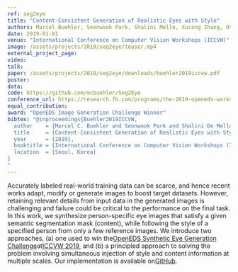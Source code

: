 ```yaml
---
ref: seg2eye
title: "Content-Consistent Generation of Realistic Eyes with Style"
authors: Marcel Buehler, Seonwook Park, Shalini Mello, Xucong Zhang, Otmar Hilliges
date: 2019-01-01
venue: "International Conference on Computer Vision Workshops (ICCVW)"
image: /assets/projects/2019/seg2eye/teaser.mp4
external_project_page: 
video: 
talk: 
paper: /assets/projects/2019/seg2eye/downloads/buehler2019iccvw.pdf
poster: 
data: 
code: https://github.com/mcbuehler/Seg2Eye
conference_url: https://research.fb.com/programs/the-2019-openeds-workshop-eye-tracking-for-vr-and-ar/
equal_contribution: 
award: "OpenEDS Image Generation Challenge Winner"
bibtex: "@inproceedings{Buehler2019ICCVW,
  author    = {Marcel C. Buehler and Seonwook Park and Shalini De Mello and Xucong Zhang and Otmar Hilliges},
  title     = {Content-Consistent Generation of Realistic Eyes with Style},
  year      = {2019},
  booktitle = {International Conference on Computer Vision Workshops (ICCVW)},
  location  = {Seoul, Korea}
}
"
---
```

Accurately labeled real-world training data can be scarce, and hence recent works adapt, modify or generate images
    to boost target datasets. However, retaining relevant details from input data in the generated images is challenging
    and failure could be critical to the performance on the final task. In this work, we synthesize person-specific eye
    images that satisfy a given semantic segmentation mask (content), while following the style of a specified person
    from only a few reference images. We introduce two approaches, (a) one used to win the<a href="https://research.fb.com/programs/openeds-challenge" target="_blank" title="OpenEDS Challenge Page">OpenEDS Synthetic Eye
      Generation Challenge</a>at<a href="http://iccv2019.thecvf.com/" target="_blank" title="ICCV 2019">ICCVW 2019</a>, and (b) a principled approach to solving the problem involving simultaneous
    injection of style and content information at multiple scales. Our implementation is available on<a href="https://github.com/mcbuehler/Seg2Eye" target="_blank" title="GitHub Repository">GitHub</a>.
